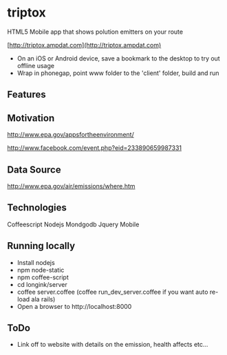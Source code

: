 # triptox

HTML5 Mobile app that shows polution emitters on your route

[http://triptox.ampdat.com](http://triptox.ampdat.com)

* On an iOS or Android device, save a bookmark to the desktop to try out offline usage
* Wrap in phonegap, point www folder to the 'client' folder, build and run

## Features

## Motivation
http://www.epa.gov/appsfortheenvironment/

http://www.facebook.com/event.php?eid=233890659987331

## Data Source
http://www.epa.gov/air/emissions/where.htm

## Technologies
Coffeescript
Nodejs
Mondgodb
Jquery Mobile

## Running locally
* Install nodejs
* npm node-static
* npm coffee-script
* cd longink/server
* coffee server.coffee (coffee run_dev_server.coffee if you want auto re-load ala rails)
* Open a browser to http://localhost:8000

## ToDo
* Link off to website with details on the emission, health affects etc...